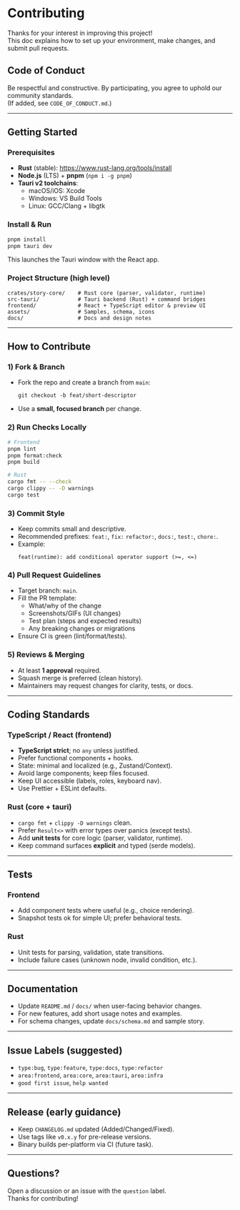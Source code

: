 # Contributing

Thanks for your interest in improving this project!  
This doc explains how to set up your environment, make changes, and submit pull requests.

## Code of Conduct
Be respectful and constructive. By participating, you agree to uphold our community standards.  
(If added, see `CODE_OF_CONDUCT.md`.)

---

## Getting Started

### Prerequisites
- **Rust** (stable): <https://www.rust-lang.org/tools/install>  
- **Node.js** (LTS) + **pnpm** (`npm i -g pnpm`)  
- **Tauri v2 toolchains**:
  - macOS/iOS: Xcode
  - Windows: VS Build Tools
  - Linux: GCC/Clang + libgtk

### Install & Run
```bash
pnpm install
pnpm tauri dev
```
This launches the Tauri window with the React app.

### Project Structure (high level)
```
crates/story-core/    # Rust core (parser, validator, runtime)
src-tauri/            # Tauri backend (Rust) + command bridges
frontend/             # React + TypeScript editor & preview UI
assets/               # Samples, schema, icons
docs/                 # Docs and design notes
```

---

## How to Contribute

### 1) Fork & Branch
- Fork the repo and create a branch from `main`:
  ```
  git checkout -b feat/short-descriptor
  ```
- Use a **small, focused branch** per change.

### 2) Run Checks Locally
```bash
# Frontend
pnpm lint
pnpm format:check
pnpm build

# Rust
cargo fmt -- --check
cargo clippy -- -D warnings
cargo test
```

### 3) Commit Style
- Keep commits small and descriptive.
- Recommended prefixes: `feat:`, `fix:` `refactor:`, `docs:`, `test:`, `chore:`.
- Example:
  ```
  feat(runtime): add conditional operator support (>=, <=)
  ```

### 4) Pull Request Guidelines
- Target branch: `main`.
- Fill the PR template:
  - What/why of the change
  - Screenshots/GIFs (UI changes)
  - Test plan (steps and expected results)
  - Any breaking changes or migrations
- Ensure CI is green (lint/format/tests).

### 5) Reviews & Merging
- At least **1 approval** required.
- Squash merge is preferred (clean history).
- Maintainers may request changes for clarity, tests, or docs.

---

## Coding Standards

### TypeScript / React (frontend)
- **TypeScript strict**; no `any` unless justified.
- Prefer functional components + hooks.
- State: minimal and localized (e.g., Zustand/Context).
- Avoid large components; keep files focused.
- Keep UI accessible (labels, roles, keyboard nav).
- Use Prettier + ESLint defaults.

### Rust (core + tauri)
- `cargo fmt` + `clippy -D warnings` clean.
- Prefer `Result<>` with error types over panics (except tests).
- Add **unit tests** for core logic (parser, validator, runtime).
- Keep command surfaces **explicit** and typed (serde models).

---

## Tests

### Frontend
- Add component tests where useful (e.g., choice rendering).
- Snapshot tests ok for simple UI; prefer behavioral tests.

### Rust
- Unit tests for parsing, validation, state transitions.
- Include failure cases (unknown node, invalid condition, etc.).

---

## Documentation
- Update `README.md` / `docs/` when user-facing behavior changes.
- For new features, add short usage notes and examples.
- For schema changes, update `docs/schema.md` and sample story.

---

## Issue Labels (suggested)
- `type:bug`, `type:feature`, `type:docs`, `type:refactor`
- `area:frontend`, `area:core`, `area:tauri`, `area:infra`
- `good first issue`, `help wanted`

---

## Release (early guidance)
- Keep `CHANGELOG.md` updated (Added/Changed/Fixed).
- Use tags like `v0.x.y` for pre-release versions.
- Binary builds per-platform via CI (future task).

---

## Questions?
Open a discussion or an issue with the `question` label.  
Thanks for contributing!